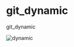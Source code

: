 # git_dynamic
git_dynamic


![dynamic](https://user-images.githubusercontent.com/68694844/120068057-ad113180-c0b9-11eb-878b-8e3d9b710047.gif)
